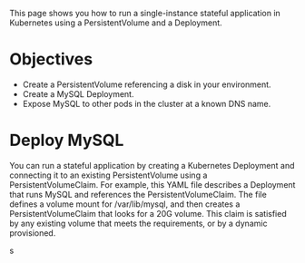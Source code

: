 This page shows you how to run a single-instance stateful application in Kubernetes using a PersistentVolume and a Deployment.

# Objectives
- Create a PersistentVolume referencing a disk in your environment.
- Create a MySQL Deployment.
- Expose MySQL to other pods in the cluster at a known DNS name.

# Deploy MySQL
You can run a stateful application by creating a Kubernetes Deployment and connecting it to an existing PersistentVolume using a PersistentVolumeClaim.
For example, this YAML file describes a Deployment that runs MySQL and references the PersistentVolumeClaim. The file defines a volume mount for /var/lib/mysql, and then creates a PersistentVolumeClaim that looks for a 20G volume. This claim is satisfied by any existing volume that meets the requirements, or by a dynamic provisioned.

s
